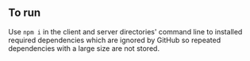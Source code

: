 ## To run
Use `npm i` in the client and server directories' command line to installed required dependencies which are ignored by GitHub so repeated dependencies with a large size are not stored.